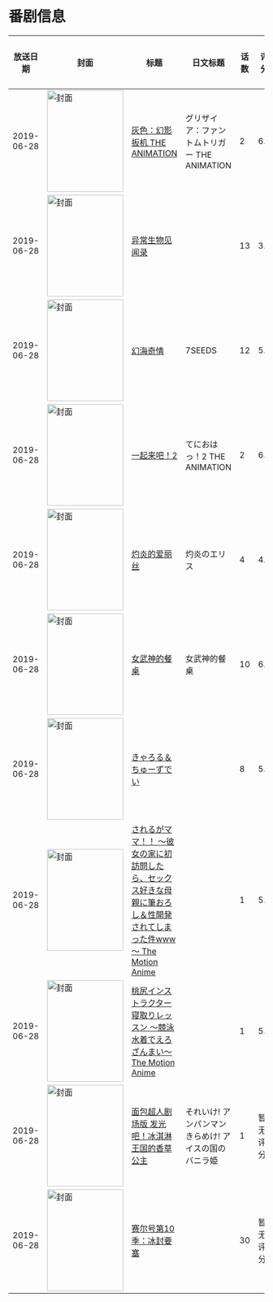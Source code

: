 # 番剧信息

|放送日期|封面|标题|日文标题|话数|评分|评分人数|
|---|---|---|---|---|---|---|
|2019-06-28|<img src="//lain.bgm.tv/pic/cover/c/83/02/219263_fjglg.jpg" alt="封面" style="width:150px;height:200px;object-fit:cover;">|[灰色：幻影扳机 THE ANIMATION](https://bangumi.tv/subject/219263)|グリザイア：ファントムトリガー THE ANIMATION|2|6.5|903人评分|
|2019-06-28|<img src="//lain.bgm.tv/pic/cover/c/63/1e/265392_1979Q.jpg" alt="封面" style="width:150px;height:200px;object-fit:cover;">|[异常生物见闻录](https://bangumi.tv/subject/265392)||13|3.1|188人评分|
|2019-06-28|<img src="//lain.bgm.tv/pic/cover/c/41/90/267658_vSlvu.jpg" alt="封面" style="width:150px;height:200px;object-fit:cover;">|[幻海奇情](https://bangumi.tv/subject/267658)|7SEEDS|12|5.6|205人评分|
|2019-06-28|<img src="/img/no_icon_subject.png" alt="封面" style="width:150px;height:200px;object-fit:cover;">|[一起来吧！2](https://bangumi.tv/subject/280038)|てにおはっ！2 THE ANIMATION|2|6.1|236人评分|
|2019-06-28|<img src="/img/no_icon_subject.png" alt="封面" style="width:150px;height:200px;object-fit:cover;">|[灼炎的爱丽丝](https://bangumi.tv/subject/281218)|灼炎のエリス|4|4.8|186人评分|
|2019-06-28|<img src="//lain.bgm.tv/pic/cover/c/13/01/283642_2200c.jpg" alt="封面" style="width:150px;height:200px;object-fit:cover;">|[女武神的餐桌](https://bangumi.tv/subject/283642)|女武神的餐桌|10|6.0|680人评分|
|2019-06-28|<img src="//lain.bgm.tv/pic/cover/c/f3/c9/285522_95j83.jpg" alt="封面" style="width:150px;height:200px;object-fit:cover;">|[きゃろる＆ちゅーずでい](https://bangumi.tv/subject/285522)||8|5.2|17人评分|
|2019-06-28|<img src="/img/no_icon_subject.png" alt="封面" style="width:150px;height:200px;object-fit:cover;">|[されるがママ！！ ～彼女の家に初訪問したら、セックス好きな母親に筆おろし＆性開発されてしまった件www～ The Motion Anime](https://bangumi.tv/subject/292724)||1|5.0|27人评分|
|2019-06-28|<img src="/img/no_icon_subject.png" alt="封面" style="width:150px;height:200px;object-fit:cover;">|[桃尻インストラクター寝取りレッスン ～競泳水着でえろざんまい～ The Motion Anime](https://bangumi.tv/subject/296137)||1|5.3|19人评分|
|2019-06-28|<img src="//lain.bgm.tv/pic/cover/c/01/93/335298_xHKJx.jpg" alt="封面" style="width:150px;height:200px;object-fit:cover;">|[面包超人剧场版 发光吧！冰淇淋王国的香草公主](https://bangumi.tv/subject/335298)|それいけ! アンパンマン きらめけ! アイスの国のバニラ姫|1|暂无评分|少于10人评分|
|2019-06-28|<img src="//lain.bgm.tv/pic/cover/c/48/04/463611_hozgh.jpg" alt="封面" style="width:150px;height:200px;object-fit:cover;">|[赛尔号第10季：冰封要塞](https://bangumi.tv/subject/463611)||30|暂无评分|少于10人评分|
